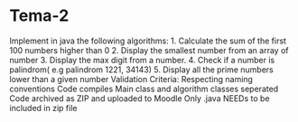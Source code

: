 # Tema-2
Implement in java the following algorithms:  1. Calculate the sum of the first 100 numbers higher than 0  2. Display the smallest number from an array of number  3. Display the max digit from a number.  4. Check if a number is palindrom( e.g palindrom 1221, 34143)  5. Display all the prime numbers lower than a given number    Validation Criteria:  Respecting naming conventions  Code compiles Main class and algorithm classes seperated Code archived as ZIP and uploaded to Moodle Only .java NEEDs to be included in zip file
